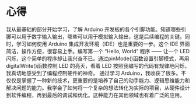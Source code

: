 # 心得
我从最基础的部分开始学习，了解 Arduino 开发板的各个引脚功能。知道哪些引脚可以用于数字输入输出，哪些可以用于模拟输入输出，这是后续编程的关键。同时，学习如何使用 Arduino 集成开发环境（IDE）也是重要的一步。这个 IDE 界面简洁，操作方便，很容易上手。编写第一个 “Hello, World” 程序 —— 让一个 LED 闪烁，这个简单的程序却让我兴奋不已。通过pinMode()函数设置引脚模式，再用digitalWrite()函数控制 LED 的亮灭，看着 LED 按照我编写的代码有规律地闪烁，我真切地感受到了编程控制硬件的神奇。
通过学习 Arduino，我收获了很多。不仅仅是掌握了一种新的技术，更重要的是培养了自己的动手能力、逻辑思维能力和解决问题的能力。我学会了如何将一个复杂的想法转化为实际的项目，从硬件设计到软件编程，再到最后的调试和优化。这种能力在其他领域也有着广泛的应用。